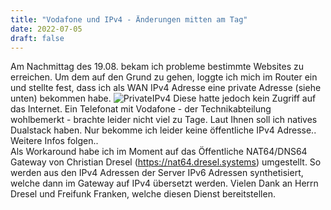 ```yaml
---
title: "Vodafone und IPv4 - Änderungen mitten am Tag"
date: 2022-07-05
draft: false
---
```


Am Nachmittag des 19.08. bekam ich probleme bestimmte Websites zu erreichen. 
Um dem auf den Grund zu gehen, loggte ich mich im Router ein und stellte fest, dass ich als WAN IPv4 Adresse eine private Adresse (siehe unten) bekommen habe. 
![PrivateIPv4](/private_v4.png)
Diese hatte jedoch kein Zugriff auf das Internet. Ein Telefonat mit Vodafone - der Technikabteilung wohlbemerkt - brachte leider nicht viel zu Tage. Laut Ihnen soll ich natives Dualstack haben. Nur bekomme ich leider keine öffentliche IPv4 Adresse.. 
Weitere Infos folgen..  
Als Workaround habe ich im Moment auf das Öffentliche NAT64/DNS64 Gateway von Christian Dresel (https://nat64.dresel.systems) umgestellt. So werden aus den IPv4 Adressen der Server IPv6 Adressen synthetisiert, welche dann im Gateway auf IPv4 übersetzt werden. Vielen Dank an Herrn Dresel und Freifunk Franken, welche diesen Dienst bereitstellen.
